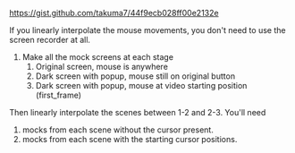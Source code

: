 https://gist.github.com/takuma7/44f9ecb028ff00e2132e

If you linearly interpolate the mouse movements, you don't need to use the screen recorder at all.

1. Make all the mock screens at each stage
    1. Original screen, mouse is anywhere
    2. Dark screen with popup, mouse still on original button
    3. Dark screen with popup, mouse at video starting position (first_frame)

Then linearly interpolate the scenes between 1-2 and 2-3. You'll need 
1. mocks from each scene without the cursor present.
2. mocks from each scene with the starting cursor positions.